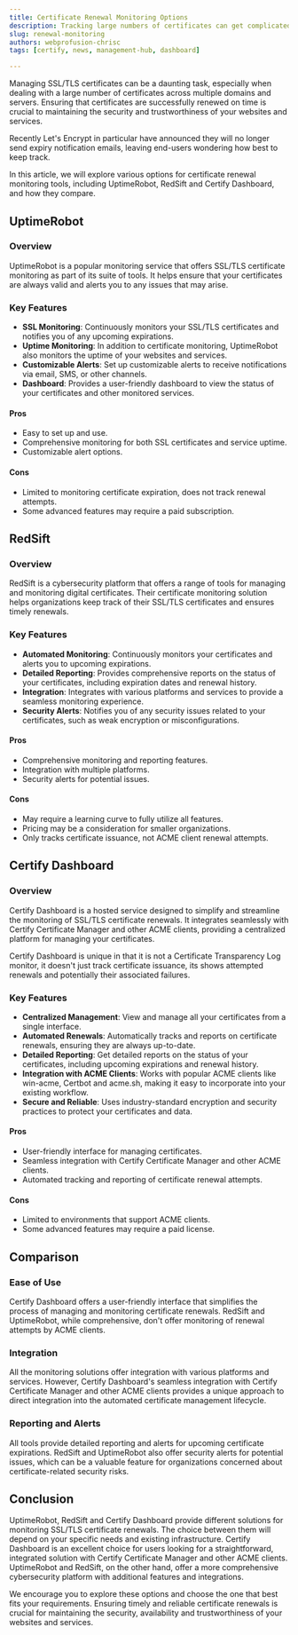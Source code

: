 ```yaml
---
title: Certificate Renewal Monitoring Options
description: Tracking large numbers of certificates can get complicated. Learn about the various options available.
slug: renewal-monitoring
authors: webprofusion-chrisc
tags: [certify, news, management-hub, dashboard]

---
```


Managing SSL/TLS certificates can be a daunting task, especially when dealing with a large number of certificates across multiple domains and servers. Ensuring that certificates are successfully renewed on time is crucial to maintaining the security and trustworthiness of your websites and services. 

Recently Let's Encrypt in particular have announced they will no longer send expiry notification emails, leaving end-users wondering how best to keep track.

In this article, we will explore various options for certificate renewal monitoring tools, including UptimeRobot, RedSift and Certify Dashboard, and how they compare.

<!-- truncate -->

## UptimeRobot

### Overview
UptimeRobot is a popular monitoring service that offers SSL/TLS certificate monitoring as part of its suite of tools. It helps ensure that your certificates are always valid and alerts you to any issues that may arise.

### Key Features
- **SSL Monitoring**: Continuously monitors your SSL/TLS certificates and notifies you of any upcoming expirations.
- **Uptime Monitoring**: In addition to certificate monitoring, UptimeRobot also monitors the uptime of your websites and services.
- **Customizable Alerts**: Set up customizable alerts to receive notifications via email, SMS, or other channels.
- **Dashboard**: Provides a user-friendly dashboard to view the status of your certificates and other monitored services.

#### Pros
- Easy to set up and use.
- Comprehensive monitoring for both SSL certificates and service uptime.
- Customizable alert options.

#### Cons
- Limited to monitoring certificate expiration, does not track renewal attempts.
- Some advanced features may require a paid subscription.

## RedSift

### Overview
RedSift is a cybersecurity platform that offers a range of tools for managing and monitoring digital certificates. Their certificate monitoring solution helps organizations keep track of their SSL/TLS certificates and ensures timely renewals.

### Key Features
- **Automated Monitoring**: Continuously monitors your certificates and alerts you to upcoming expirations.
- **Detailed Reporting**: Provides comprehensive reports on the status of your certificates, including expiration dates and renewal history.
- **Integration**: Integrates with various platforms and services to provide a seamless monitoring experience.
- **Security Alerts**: Notifies you of any security issues related to your certificates, such as weak encryption or misconfigurations.

#### Pros
- Comprehensive monitoring and reporting features.
- Integration with multiple platforms.
- Security alerts for potential issues.

#### Cons
- May require a learning curve to fully utilize all features.
- Pricing may be a consideration for smaller organizations.
- Only tracks certificate issuance, not ACME client renewal attempts.

## Certify Dashboard

### Overview
Certify Dashboard is a hosted service designed to simplify and streamline the monitoring of SSL/TLS certificate renewals. It integrates seamlessly with Certify Certificate Manager and other ACME clients, providing a centralized platform for managing your certificates. 

Certify Dashboard is unique in that it is not a Certificate Transparency Log monitor, it doesn't just track certificate issuance, its shows attempted renewals and potentially their associated failures.

### Key Features
- **Centralized Management**: View and manage all your certificates from a single interface.
- **Automated Renewals**: Automatically tracks and reports on certificate renewals, ensuring they are always up-to-date.
- **Detailed Reporting**: Get detailed reports on the status of your certificates, including upcoming expirations and renewal history.
- **Integration with ACME Clients**: Works with popular ACME clients like win-acme, Certbot and acme.sh, making it easy to incorporate into your existing workflow.
- **Secure and Reliable**: Uses industry-standard encryption and security practices to protect your certificates and data.

#### Pros
- User-friendly interface for managing certificates.
- Seamless integration with Certify Certificate Manager and other ACME clients.
- Automated tracking and reporting of certificate renewal attempts.

#### Cons
- Limited to environments that support ACME clients.
- Some advanced features may require a paid license.

## Comparison

### Ease of Use
Certify Dashboard offers a user-friendly interface that simplifies the process of managing and monitoring certificate renewals. RedSift and UptimeRobot, while comprehensive, don't offer monitoring of renewal attempts by ACME clients.

### Integration
All the monitoring solutions offer integration with various platforms and services. However, Certify Dashboard's seamless integration with Certify Certificate Manager and other ACME clients provides a unique approach to direct integration into the automated certificate management lifecycle.

### Reporting and Alerts
All tools provide detailed reporting and alerts for upcoming certificate expirations. RedSift and UptimeRobot also offer security alerts for potential issues, which can be a valuable feature for organizations concerned about certificate-related security risks.

## Conclusion

UptimeRobot, RedSift and Certify Dashboard provide different solutions for monitoring SSL/TLS certificate renewals. The choice between them will depend on your specific needs and existing infrastructure. Certify Dashboard is an excellent choice for users looking for a straightforward, integrated solution with Certify Certificate Manager and other ACME clients. UptimeRobot and RedSift, on the other hand, offer a more comprehensive cybersecurity platform with additional features and integrations.

We encourage you to explore these options and choose the one that best fits your requirements. Ensuring timely and reliable certificate renewals is crucial for maintaining the security, availability and trustworthiness of your websites and services.